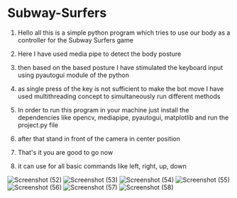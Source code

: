 # Subway-Surfers

1) Hello all this is a simple python program which tries to use our body as a controller for the Subway Surfers game

2) Here I have used media pipe to detect the body posture

3) then based on the based posture I have stimulated the keyboard input using pyautogui module of the python

4) as single press of the key is not sufficient to make the bot move I have used multithreading concept to simultaneously run different methods

5) In order to run this program in your machine just install the dependencies like opencv, mediapipe, pyautogui, matplotlib and run the project.py file

6) after that stand in front of the camera in center position

7) That's it you are good to go now

8) it can use for all basic commands like left, right, up, down



![Screenshot (52)](https://user-images.githubusercontent.com/96131447/223199744-f3a0b55f-7594-49a2-a24e-f1c0fc190824.png)
![Screenshot (53)](https://user-images.githubusercontent.com/96131447/223199764-4f294d9e-b301-4ab2-b9a2-5a96ea5d05b6.png)
![Screenshot (54)](https://user-images.githubusercontent.com/96131447/223199769-e23936d0-ea47-49b9-854f-84f66f529c07.png)
![Screenshot (55)](https://user-images.githubusercontent.com/96131447/223199783-6b7d7ef6-af2c-48d3-9f02-b824e23d6ecf.png)
![Screenshot (56)](https://user-images.githubusercontent.com/96131447/223199794-bb787085-fc1f-46c3-bace-6f0c6ec0888f.png)
![Screenshot (57)](https://user-images.githubusercontent.com/96131447/223199805-7d9e38cf-2dfb-42c6-9c0d-c9b48a313ed6.png)
![Screenshot (58)](https://user-images.githubusercontent.com/96131447/223199818-840b4466-0d3a-4c4e-a330-e5e75462a1aa.png)

